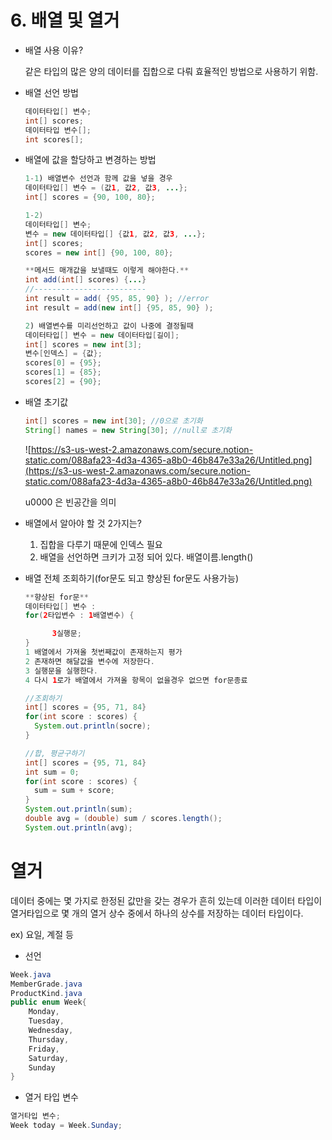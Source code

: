 # 6. 배열 및 열거

- 배열 사용 이유?

  같은 타입의 많은 양의 데이터를 집합으로 다뤄 효율적인 방법으로 사용하기 위함.

- 배열 선언 방법

  ```java
  데이터타입[] 변수;
  int[] scores;
  데이터타입 변수[];
  int scores[];
  ```

- 배열에 값을 할당하고 변경하는 방법

  ```java
  1-1) 배열변수 선언과 함께 값을 넣을 경우
  데이터타입[] 변수 = (값1, 값2, 값3, ...};
  int[] scores = {90, 100, 80};
  
  1-2) 
  데이터타입[] 변수;
  변수 = new 데이터타입[] {값1, 값2, 값3, ...};
  int[] scores;
  scores = new int[] {90, 100, 80};
  
  **메서드 매개값을 보낼때도 이렇게 해야한다.**
  int add(int[] scores) {...}
  //-------------------------
  int result = add( {95, 85, 90} ); //error
  int result = add(new int[] {95, 85, 90} ); 
  
  2) 배열변수를 미리선언하고 값이 나중에 결정될때
  데이터타입[] 변수 = new 데이터타입[길이];
  int[] scores = new int[3];
  변수[인덱스] = {값};
  scores[0] = {95};
  scores[1] = {85};
  scores[2] = {90};
  ```

- 배열 초기값

  ```java
  int[] scores = new int[30]; //0으로 초기화
  String[] names = new String[30]; //null로 초기화
  ```

  ![https://s3-us-west-2.amazonaws.com/secure.notion-static.com/088afa23-4d3a-4365-a8b0-46b847e33a26/Untitled.png](https://s3-us-west-2.amazonaws.com/secure.notion-static.com/088afa23-4d3a-4365-a8b0-46b847e33a26/Untitled.png)

  u0000 은 빈공간을 의미

- 배열에서 알아야 할 것 2가지는?

  1. 집합을 다루기 때문에 인덱스 필요
  2. 배열을 선언하면 크키가 고정 되어 있다. 배열이름.length()

- 배열 전체 조회하기(for문도 되고 향상된 for문도 사용가능)

  ```java
  **향상된 for문**
  데이터타입[] 변수 :
  for(2타입변수 : 1배열변수) {
  
  		3실행문;
  }
  1 배열에서 가져올 첫번째값이 존재하는지 평가
  2 존재하면 해달값을 변수에 저장한다.
  3 실행문을 실행한다.
  4 다시 1로가 배열에서 가져올 항목이 없을경우 없으면 for문종료 
  
  //조회하기
  int[] scores = {95, 71, 84}
  for(int score : scores) { 
  	System.out.println(socre);
  }
  
  //합, 평균구하기
  int[] scores = {95, 71, 84}
  int sum = 0;
  for(int score : scores) { 
  	sum = sum + score;
  }
  System.out.println(sum);
  double avg = (double) sum / scores.length();
  System.out.println(avg);
  ```



# 열거

데이터 중에는 몇 가지로 한정된 값만을 갖는 경우가 흔히 있는데 이러한 데이터 타입이 열거타입으로 몇 개의 열거 상수 중에서 하나의 상수를 저장하는 데이터 타입이다.

ex) 요일, 계절 등

- 선언

```java
Week.java
MemberGrade.java
ProductKind.java
public enum Week{
	Monday,
	Tuesday,
	Wednesday,
	Thursday,
	Friday,
	Saturday,
	Sunday
}
```

- 열거 타입 변수

```java
열거타입 변수;
Week today = Week.Sunday;
```